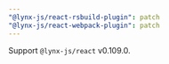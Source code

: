 ```yaml
---
"@lynx-js/react-rsbuild-plugin": patch
"@lynx-js/react-webpack-plugin": patch
---
```


Support `@lynx-js/react` v0.109.0.
